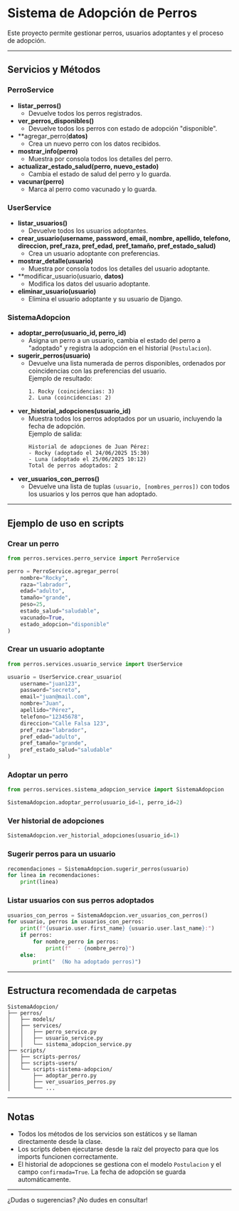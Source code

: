 # Sistema de Adopción de Perros

Este proyecto permite gestionar perros, usuarios adoptantes y el proceso de adopción.

---

## Servicios y Métodos

### **PerroService**

- **listar_perros()**
  - Devuelve todos los perros registrados.
- **ver_perros_disponibles()**
  - Devuelve todos los perros con estado de adopción "disponible".
- **agregar_perro(**datos)**
  - Crea un nuevo perro con los datos recibidos.
- **mostrar_info(perro)**
  - Muestra por consola todos los detalles del perro.
- **actualizar_estado_salud(perro, nuevo_estado)**
  - Cambia el estado de salud del perro y lo guarda.
- **vacunar(perro)**
  - Marca al perro como vacunado y lo guarda.

### **UserService**

- **listar_usuarios()**
  - Devuelve todos los usuarios adoptantes.
- **crear_usuario(username, password, email, nombre, apellido, telefono, direccion, pref_raza, pref_edad, pref_tamaño, pref_estado_salud)**
  - Crea un usuario adoptante con preferencias.
- **mostrar_detalle(usuario)**
  - Muestra por consola todos los detalles del usuario adoptante.
- **modificar_usuario(usuario, **datos)**
  - Modifica los datos del usuario adoptante.
- **eliminar_usuario(usuario)**
  - Elimina el usuario adoptante y su usuario de Django.

### **SistemaAdopcion**

- **adoptar_perro(usuario_id, perro_id)**
  - Asigna un perro a un usuario, cambia el estado del perro a "adoptado" y registra la adopción en el historial (`Postulacion`).
- **sugerir_perros(usuario)**
  - Devuelve una lista numerada de perros disponibles, ordenados por coincidencias con las preferencias del usuario.  
    Ejemplo de resultado:
    ```
    1. Rocky (coincidencias: 3)
    2. Luna (coincidencias: 2)
    ```
- **ver_historial_adopciones(usuario_id)**
  - Muestra todos los perros adoptados por un usuario, incluyendo la fecha de adopción.  
    Ejemplo de salida:
    ```
    Historial de adopciones de Juan Pérez:
    - Rocky (adoptado el 24/06/2025 15:30)
    - Luna (adoptado el 25/06/2025 10:12)
    Total de perros adoptados: 2
    ```
- **ver_usuarios_con_perros()**
  - Devuelve una lista de tuplas `(usuario, [nombres_perros])` con todos los usuarios y los perros que han adoptado.

---

## Ejemplo de uso en scripts

### Crear un perro

```python
from perros.services.perro_service import PerroService

perro = PerroService.agregar_perro(
    nombre="Rocky",
    raza="labrador",
    edad="adulto",
    tamaño="grande",
    peso=25,
    estado_salud="saludable",
    vacunado=True,
    estado_adopcion="disponible"
)
```

### Crear un usuario adoptante

```python
from perros.services.usuario_service import UserService

usuario = UserService.crear_usuario(
    username="juan123",
    password="secreto",
    email="juan@mail.com",
    nombre="Juan",
    apellido="Pérez",
    telefono="12345678",
    direccion="Calle Falsa 123",
    pref_raza="labrador",
    pref_edad="adulto",
    pref_tamaño="grande",
    pref_estado_salud="saludable"
)
```

### Adoptar un perro

```python
from perros.services.sistema_adopcion_service import SistemaAdopcion

SistemaAdopcion.adoptar_perro(usuario_id=1, perro_id=2)
```

### Ver historial de adopciones

```python
SistemaAdopcion.ver_historial_adopciones(usuario_id=1)
```

### Sugerir perros para un usuario

```python
recomendaciones = SistemaAdopcion.sugerir_perros(usuario)
for linea in recomendaciones:
    print(linea)
```

### Listar usuarios con sus perros adoptados

```python
usuarios_con_perros = SistemaAdopcion.ver_usuarios_con_perros()
for usuario, perros in usuarios_con_perros:
    print(f"{usuario.user.first_name} {usuario.user.last_name}:")
    if perros:
        for nombre_perro in perros:
            print(f"  - {nombre_perro}")
    else:
        print("  (No ha adoptado perros)")
```

---

## Estructura recomendada de carpetas

```
SistemaAdopcion/
├── perros/
│   ├── models/
│   ├── services/
│   │   ├── perro_service.py
│   │   ├── usuario_service.py
│   │   └── sistema_adopcion_service.py
├── scripts/
│   ├── scripts-perros/
│   ├── scripts-users/
│   └── scripts-sistema-adopcion/
│       ├── adoptar_perro.py
│       ├── ver_usuarios_perros.py
│       └── ...
```

---

## Notas

- Todos los métodos de los servicios son estáticos y se llaman directamente desde la clase.
- Los scripts deben ejecutarse desde la raíz del proyecto para que los imports funcionen correctamente.
- El historial de adopciones se gestiona con el modelo `Postulacion` y el campo `confirmada=True`. La fecha de adopción se guarda automáticamente.

---

¿Dudas o sugerencias? ¡No dudes en consultar!